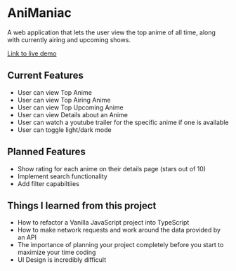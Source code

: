 # AniManiac

A web application that lets the user view the top anime of all time, along with currently airing and upcoming shows.

[Link to live demo](https://animaniac.shawnkost.dev/)

## Current Features

- User can view Top Anime
- User can view Top Airing Anime
- User can view Top Upcoming Anime
- User can view Details about an Anime
- User can watch a youtube trailer for the specific anime if one is available
- User can toggle light/dark mode

## Planned Features

- Show rating for each anime on their details page (stars out of 10)
- Implement search functionality
- Add filter capabiltiies

## Things I learned from this project

- How to refactor a Vanilla JavaScript project into TypeScript
- How to make network requests and work around the data provided by an API
- The importance of planning your project completely before you start to maximize your time coding
- UI Design is incredibly difficult
